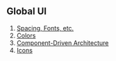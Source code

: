 ## Global UI

1. [Spacing, Fonts, etc.](./01-spacing-fonts-etc.md)
2. [Colors](./02-colors.md)
3. [Component-Driven Architecture](./03-component-driven.md)
4. [Icons](./04-icons.md)
